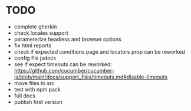 # TODO

- complete gherkin
- check locales support
- parameterize headless and browser options
- fix html reports
- check if expected conditions page and locators prop can be reworked
- config file jsdocs
- see if expect timeouts can be reworked: https://github.com/cucumber/cucumber-js/blob/main/docs/support_files/timeouts.md#disable-timeouts
- move files to src
- test with npm pack
- full docs
- publish first version
